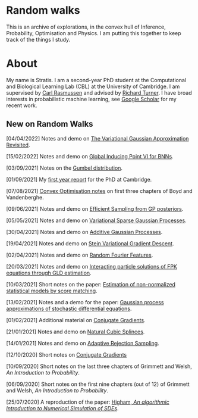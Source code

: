 # Random walks

This is an archive of explorations, in the convex hull of Inference, Probability, Optimisation and Physics. I am putting this together to keep track of the things I study.

# About

My name is Stratis. I am a second-year PhD student at the Computational and Biological Learning Lab (CBL) at the University of Cambridge. I am supervised by [Carl Rasmussen](http://mlg.eng.cam.ac.uk/carl/) and advised by [Richard Turner](http://cbl.eng.cam.ac.uk/Public/Turner/WebHome). I have broad interests in probabilistic machine learning, see [Google Scholar](https://scholar.google.com/citations?user=1tm1wcgAAAAJ&hl=el&oi=ao) for my recent work.

## New on Random Walks

[04/04/2022] Notes and demo on [The Variational Gaussian Approximation Revisited](./gp/vfer/vfer).

[15/02/2022] Notes and demo on [Global Inducing Point VI for BNNs](./misc/gip/gip).

[03/09/2021] Notes on the [Gumbel distribution](./misc/gumbel/gumbel).

[01/09/2021] My [first year report](https://www.overleaf.com/read/wwcwwjgbfdnz) for the PhD at Cambridge.

[07/08/2021] [Convex Optimisation notes](./cvx/intro) on first three chapters of Boyd and Vandenberghe.

[09/06/2021] Notes and demo on [Efficient Sampling from GP posteriors](./gp/sparse/gp-sampling).

[05/05/2021] Notes and demo on [Variational Sparse Gaussian Processes](./gp/sparse/vfe).

[30/04/2021] Notes and demo on [Additive Gaussian Processes](./misc/addgp/addgp).

[19/04/2021] Notes and demo on [Stein Variational Gradient Descent](./misc/svgd/svgd).

[02/04/2021] Notes and demo on [Random Fourier Features](./misc/rff/rff).

[20/03/2021] Notes and demo on [Interacting particle solutions of FPK equations through GLD estimation](./misc/interacting/interacting).

[10/03/2021] Short notes on the paper: [Estimation of non-normalized statistical models by score matching](./misc/score-matching/score-matching).

[13/02/2021] Notes and a demo for the paper: [Gaussian process approximations of stochastic differential equations](./misc/sde-as-gp/sde-as-gp).

[01/02/2021] Additional material on [Conjugate Gradients](./misc/optimisation/conjugate-gradients).

[21/01/2021] Notes and demo on [Natural Cubic Splinces](./misc/ncs/ncs).

[14/01/2021] Notes and demo on [Adaptive Rejection Sampling](./misc/ars/ars).

[12/10/2020] Short notes on [Conjugate Gradients](./misc/optimisation/conjugate-gradients)

[10/09/2020] Short notes on the last three chapters of Grimmett and Welsh, *An Introduction to Probability*.

[06/09/2020] Short notes on the first nine chapters (out of 12) of Grimmett and Welsh, *An Introduction to Probability*.

[25/07/2020] A reproduction of the paper: [Higham, *An algorithmic Introduction to Numerical Simulation of SDEs*](./misc/sde/num-sde).
